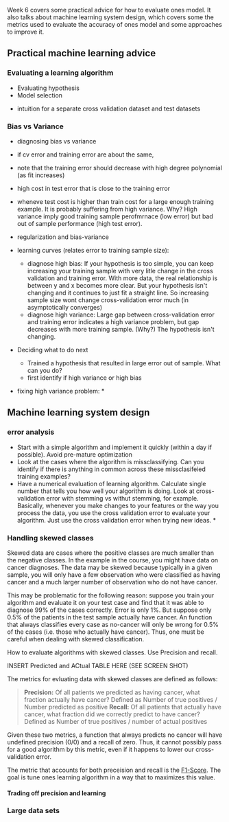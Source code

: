 
Week 6 covers some practical advice for how to evaluate ones model. It also talks about machine learning system design, which covers some the metrics used to evaluate the accuracy of ones model and some approaches to improve it.


## Practical machine learning advice

### Evaluating a learning algorithm
* Evaluating hypothesis
* Model selection
- intuition for a separate cross validation dataset and test datasets

### Bias vs Variance

* diagnosing bias vs variance

* if cv error and training error are about the same,
* note that the training error should decrease with high degree polynomial (as fit increases)
* high cost in test error that is close to the training error
* wheneve test cost is higher than train cost for a large enough training example. It is probably suffering from high variance. Why? High variance imply good training sample perofmrnace (low error) but bad out of sample performance (high test error).

* regularization and bias-variance

* learning curves (relates error to training sample size):
    * diagnose high bias: If your hypothesis is too simple, you can keep increasing your training sample with very litle change in the cross validation and training error. With more data, the real relationship is between y and x becomes more clear. But your hypothesis isn't changing and it continues to just fit a straight line. So increasing sample size wont change cross-validation error much (in asymptotically converges)
    * diagnose high variance: Large gap between cross-validation error and training error indicates a high variance problem, but gap decreases with more training sample. (Why?) The hypothesis isn't changing.

* Deciding what to do next
    * Trained a hypothesis that resulted in large error out of sample. What can you do?
    * first identify if high variance or high bias

* fixing high variance problem:
    *


## Machine learning system design

### error analysis
* Start with a simple algorithm and implement it quickly (within a day if possible). Avoid pre-mature optimization
* Look at the cases where the algorithm is missclassifying. Can you identify if there is anything in common across these missclasifeied training examples?
* Have a numerical evaluation of learning algorithm. Calculate single number that tells you how well your algorithm is doing. Look at cross-validation error with stemming vs withut stemming, for example. Basically, whenever you make changes to your features or the way you process the data, you use the cross validation error to evaluate your algorithm. Just use the cross validation error when trying new ideas.
    * 

### Handling skewed classes
Skewed data are cases where the positive classes are much smaller than the negative classes. In the example in the course, you might have data on cancer diagnoses. The data may be skewed because typically in a given sample, you will only have a few observation who were classified as having cancer and a much larger number of observation who do not have cancer. 

This may be problematic for the following reason: suppose you train your algorithm and evaluate it on your test case and find that it was able to diagnose 99% of the cases correctly. Error is only 1%. But suppose only 0.5% of the patients in the test sample actually have cancer. An function that always classifies every case as no-cancer will only be wrong for 0.5% of the cases (i.e. those who actually have cancer). Thus, one must be careful when dealing with skewed classification.

How to evaluate algorithms with skewed classes. Use Precision and recall. 

INSERT Predicted and ACtual TABLE HERE (SEE SCREEN SHOT)

The metrics for evluating data with skewed classes are defined as follows:

>  **Precision:** Of all patients we predicted as having cancer, what fraction actually have cancer? Defined as Number of true positives / Number predicted as positive
>   **Recall:** Of all patients that actually have cancer, what fraction did we correctly predict to have cancer? Defined as Number of true positives / number of actual positives

Given these two metrics, a function that always predicts no cancer will have undefined precision (0/0) and a recall of zero. Thus, it cannot possibly pass for a good algorithm by this metric, even if it happens to lower our cross-validation error.

The metric that accounts for both preceision and recall is the [F1-Score](https://en.wikipedia.org/wiki/F1_score). The goal is tune ones learning algorithm in a way that to maximizes this value.

#### Trading off precision and learning



### Large data sets